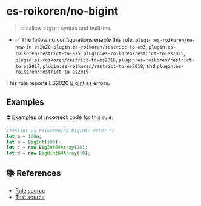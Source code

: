 # es-roikoren/no-bigint
> disallow `bigint` syntax and built-ins.

- ✅ The following configurations enable this rule: `plugin:es-roikoren/no-new-in-es2020`, `plugin:es-roikoren/restrict-to-es3`, `plugin:es-roikoren/restrict-to-es5`, `plugin:es-roikoren/restrict-to-es2015`, `plugin:es-roikoren/restrict-to-es2016`, `plugin:es-roikoren/restrict-to-es2017`, `plugin:es-roikoren/restrict-to-es2018`, and `plugin:es-roikoren/restrict-to-es2019`

This rule reports ES2020 [BigInt](https://github.com/tc39/proposal-bigint) as errors.

## Examples

⛔ Examples of **incorrect** code for this rule:

```js
/*eslint es-roikoren/no-bigint: error */
let a = 100n;
let b = BigInt(100);
let c = new BigInt64Array(10);
let d = new BigUint64Array(10);
```

## 📚 References

- [Rule source](https://github.com/roikoren755/eslint-plugin-es/blob/v2.0.11/src/rules/no-bigint.ts)
- [Test source](https://github.com/roikoren755/eslint-plugin-es/blob/v2.0.11/tests/src/rules/no-bigint.ts)
